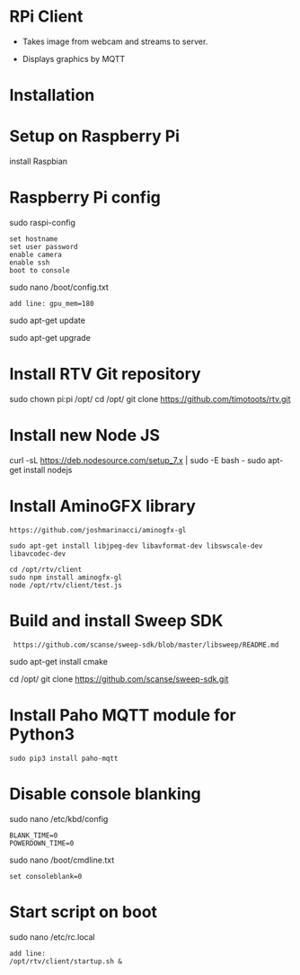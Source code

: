# RPi Client

* Takes image from webcam and streams to server.

* Displays graphics by MQTT


# Installation


# Setup on Raspberry Pi
install Raspbian

# Raspberry Pi config
sudo raspi-config

	set hostname
	set user password
	enable camera
	enable ssh
	boot to console


sudo nano /boot/config.txt

	add line: gpu_mem=180

sudo apt-get update

sudo apt-get upgrade

# Install RTV Git repository

sudo chown pi:pi /opt/
cd /opt/
git clone https://github.com/timotoots/rtv.git


# Install new Node JS

curl -sL https://deb.nodesource.com/setup_7.x | sudo -E bash -
sudo apt-get install nodejs


# Install AminoGFX library

	https://github.com/joshmarinacci/aminogfx-gl

	sudo apt-get install libjpeg-dev libavformat-dev libswscale-dev libavcodec-dev

	cd /opt/rtv/client
	sudo npm install aminogfx-gl
	node /opt/rtv/client/test.js

# Build and install Sweep SDK
	
	 https://github.com/scanse/sweep-sdk/blob/master/libsweep/README.md

sudo apt-get install cmake

cd /opt/
git clone https://github.com/scanse/sweep-sdk.git

# Install Paho MQTT module for Python3

	sudo pip3 install paho-mqtt


# Disable console blanking

sudo nano /etc/kbd/config

	BLANK_TIME=0
	POWERDOWN_TIME=0 

sudo nano /boot/cmdline.txt
	
	set consoleblank=0


# Start script on boot
sudo nano /etc/rc.local

	add line:
	/opt/rtv/client/startup.sh &